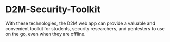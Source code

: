# D2M-Security-Toolkit
With these technologies, the D2M web app can provide a valuable and convenient toolkit for students, security researchers, and pentesters to use on the go, even when they are offline.
